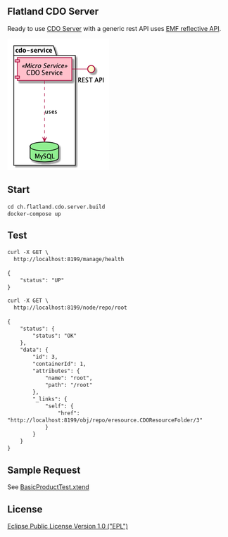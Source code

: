 ## Flatland CDO Server

Ready to use [CDO Server](https://www.eclipse.org/cdo/) with a generic rest API uses [EMF reflective API](https://www.eclipse.org/modeling/emf/).

![CDO Service](cdo-service.png)

## Start

```
cd ch.flatland.cdo.server.build
docker-compose up
```

## Test
```
curl -X GET \
  http://localhost:8199/manage/health
   
{
    "status": "UP"
}
```

```
curl -X GET \
  http://localhost:8199/node/repo/root
   
{
    "status": {
        "status": "OK"
    },
    "data": {
        "id": 3,
        "containerId": 1,
        "attributes": {
            "name": "root",
            "path": "/root"
        },
        "_links": {
            "self": {
                "href": "http://localhost:8199/obj/repo/eresource.CDOResourceFolder/3"
            }
        }
    }
}
```

## Sample Request
See [BasicProductTest.xtend](/ch.flatland.cdo.server.build/ch.flatland.cdo.server.product.test/src/ch/flatland/cdo/server/product/test/BasicProductTest.xtend)

## License
[Eclipse Public License Version 1.0 ("EPL")](http://www.eclipse.org/legal/epl-v10.html)
